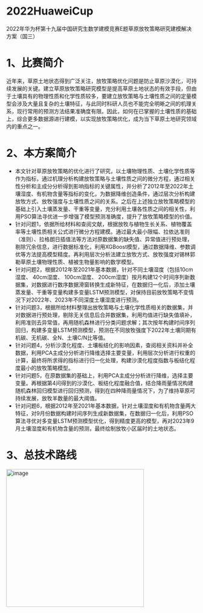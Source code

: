 # 2022HuaweiCup
2022年华为杯第十九届中国研究生数学建模竞赛E题草原放牧策略研究建模解决方案（国三）

# 1、比赛简介
近年来，草原土地状态得到广泛关注，放牧策略优化问题是防止草原沙漠化，可持续发展的关键。建立草原放牧策略研究模型是提高草原土地状态的有效手段，但由于土壤具有的物理性质和化学性质较多，要建立放牧策略与土壤性质之间的定量模型会涉及大量且复杂的土壤特征，与此同时科研人员也不能完全明晰之间的机理关系，现行常用的预测方法结果准确度有限。因此，如何在已掌握的土壤性质的基础上，综合更多数据源进行建模，以实现放牧策略优化，成为当下草原土地研究领域内的重点之一。 

# 2、本方案简介
- 本文针对草原放牧策略的优化进行了研究，以土壤物理性质、土壤化学性质等作为指标，通过机理分析构建放牧策略与土壤性质之间的微分方程，通过相关性分析和主成分分析得到影响指标的关键属性，并分析了2012年至2022年土壤湿度、有机物含量等指标的变化，为数据降维创造条件，通过层次分析构建放牧方式、放牧强度与土壤性质之间的关系。之后在上述独立放牧策略模型的基础上引入土壤蒸发量、干重等变量，充分利用土壤各性质之间的相关性，利用PSO算法寻优进一步增强了模型预测准确度，提升了放牧策略模型的价值。 
- 针对问题1，依据所给材料和查阅文献，根据放牧与植物生长关系、植物覆盖率等土壤性质相关公式进行微分方程建模。通过最大最小限幅、拉依达准则（准则）、拉格朗日插值法等方法对原数据集的缺失值、异常值进行预处理，剔除冗余信息，进行数据标准化，利用XGBoost模型，通过数据降维、参数调优等方法提高模型精度。再利用层次分析法建立放牧方式、放牧强度对锡林郭勒草原土壤物理性质、植被生物量影响的数学模型。
- 针对问题2，根据2012年至2021年基本数据，针对不同土壤湿度（包括10cm湿度、	40cm湿度、	100cm湿度、	200cm湿度）按月构建12个时间序列新数据集，对数据进行数序数据滑窗转换生成新特征，在数据归一化后，添加土壤蒸发量、干重等变量构建多变量LSTM预测模型，对保持目前放牧策略不变情况下对2022年、2023年不同深度土壤湿度进行预测。
- 针对问题3，根据所给材料整理出放牧策略与土壤化学性质相关的数据集，并对数据进行预处理，剔除无关信息后合并数据集，利用均值进行缺失值填补，利用准则去异常值，再用随机森林进行分类问题求解；其次按年构建时间序列回归，构建多变量LSTM预测模型，预测在不同放牧强度下2022年土壤同期有机碳、无机碳、全N、土壤C/N比等值。
- 针对问题4，分析沙漠化程度、土壤板结化的影响因素，查阅相关资料并补全数据，利用PCA主成分分析进行降维选择主要变量，利用层次分析进行权重的计算，最终将所求得的指标进行归一化处理，构建沙漠化程度指数与板结化程度最小的放牧策略模型。
- 针对问题5，在原数据集的基础上，利用PCA主成分分析进行降维，选择主要变量。再根据第4问得到的沙漠化、板结化程度融合值，结合降雨量情况构建随机森林回归模型进行回归预测，得到在四种降雨量情况下，为了维持草原可持续发展，放牧羊数量的最大阈值。
- 针对问题6，根据2012年至2021年基本数据，针对土壤湿度和有机物含量两大特征，对9月份数据构建时间序列生成新数据集，在数据归一化后，利用PSO算法寻优对多变量LSTM预测模型优化，得到精度更高的模型，再对2023年9月土壤湿度和有机物含量的预测，最终绘制放牧小区届时的土地状态。

# 3、总技术路线
<img width="364" alt="image" src="https://github.com/Jayc-Z/2022HuaweiCup/assets/105833180/13c9f244-99b8-4b0b-84cd-36ece1b89f24">
